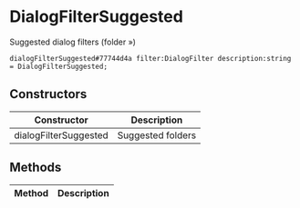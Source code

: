 # DialogFilterSuggested
Suggested dialog filters (folder »)

```
dialogFilterSuggested#77744d4a filter:DialogFilter description:string = DialogFilterSuggested;
```

## Constructors
| Constructor | Description |
| ---- | ----------- |
| dialogFilterSuggested | Suggested folders |


## Methods
| Method | Description |
| ---- | ----------- |


